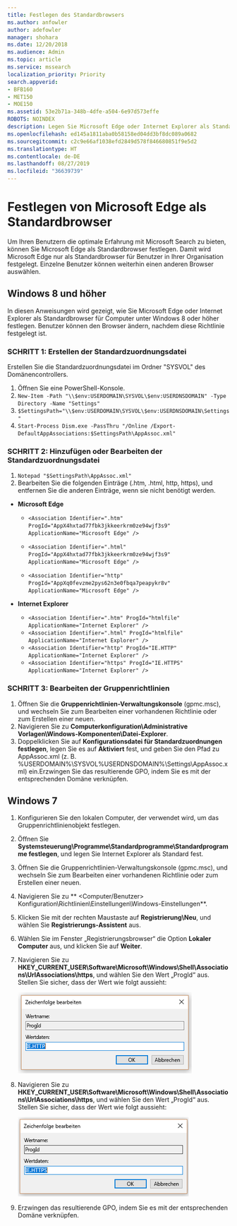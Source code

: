 ```yaml
---
title: Festlegen des Standardbrowsers
ms.author: anfowler
author: adefowler
manager: shohara
ms.date: 12/20/2018
ms.audience: Admin
ms.topic: article
ms.service: mssearch
localization_priority: Priority
search.appverid:
- BFB160
- MET150
- MOE150
ms.assetid: 53e2b71a-348b-4dfe-a504-6e97d573effe
ROBOTS: NOINDEX
description: Legen Sie Microsoft Edge oder Internet Explorer als Standardbrowser für Microsoft Search-Benutzer fest.
ms.openlocfilehash: ed145a1811aba0b58158ed04dd3bf8dc089a0682
ms.sourcegitcommit: c2c9e66af1038efd2849d578f846680851f9e5d2
ms.translationtype: HT
ms.contentlocale: de-DE
ms.lasthandoff: 08/27/2019
ms.locfileid: "36639739"
---
```

# <a name="make-microsoft-edge-the-default-browser"></a>Festlegen von Microsoft Edge als Standardbrowser
  
Um Ihren Benutzern die optimale Erfahrung mit Microsoft Search zu bieten, können Sie Microsoft Edge als Standardbrowser festlegen. Damit wird Microsoft Edge nur als Standardbrowser für Benutzer in Ihrer Organisation festgelegt. Einzelne Benutzer können weiterhin einen anderen Browser auswählen.
  
  
## <a name="windows-8-and-later"></a>Windows 8 und höher

In diesen Anweisungen wird gezeigt, wie Sie Microsoft Edge oder Internet Explorer als Standardbrowser für Computer unter Windows 8 oder höher festlegen. Benutzer können den Browser ändern, nachdem diese Richtlinie festgelegt ist.
  
### <a name="step-1-create-the-default-associations-file"></a>SCHRITT 1: Erstellen der Standardzuordnungsdatei
Erstellen Sie die Standardzuordnungsdatei im Ordner "SYSVOL" des Domänencontrollers.

1. Öffnen Sie eine PowerShell-Konsole.
1. `New-Item -Path "\\$env:USERDOMAIN\SYSVOL\$env:USERDNSDOMAIN" -Type Directory -Name "Settings"`
1. `$SettingsPath="\\$env:USERDOMAIN\SYSVOL\$env:USERDNSDOMAIN\Settings"`
1. `Start-Process Dism.exe -PassThru "/Online /Export-DefaultAppAssociations:$SettingsPath\AppAssoc.xml"`
    
  
### <a name="step-2-add-or-edit-the-default-associations-file"></a>SCHRITT 2: Hinzufügen oder Bearbeiten der Standardzuordnungsdatei

1. `Notepad "$SettingsPath\AppAssoc.xml"`
1. Bearbeiten Sie die folgenden Einträge (.htm, .html, http, https), und entfernen Sie die anderen Einträge, wenn sie nicht benötigt werden.
  - **Microsoft Edge**
    - `<Association Identifier=".htm" ProgId="AppX4hxtad77fbk3jkkeerkrm0ze94wjf3s9" ApplicationName="Microsoft Edge" />`
              
    - `<Association Identifier=".html" ProgId="AppX4hxtad77fbk3jkkeerkrm0ze94wjf3s9" ApplicationName="Microsoft Edge" />`
    - `<Association Identifier="http" ProgId="AppXq0fevzme2pys62n3e0fbqa7peapykr8v" ApplicationName="Microsoft Edge" />`
    
  - **Internet Explorer**
    
    - `<Association Identifier=".htm" ProgId="htmlfile" ApplicationName="Internet Explorer" />`        
    - `<Association Identifier=".html" ProgId="htmlfile" ApplicationName="Internet Explorer" />`
    - `<Association Identifier="http" ProgId="IE.HTTP" ApplicationName="Internet Explorer" />`
    - `<Association Identifier="https" ProgId="IE.HTTPS" ApplicationName="Internet Explorer" />`

### <a name="step-3-edit-the-group-policy"></a>SCHRITT 3: Bearbeiten der Gruppenrichtlinien

1. Öffnen Sie die **Gruppenrichtlinien-Verwaltungskonsole** (gpmc.msc), und wechseln Sie zum Bearbeiten einer vorhandenen Richtlinie oder zum Erstellen einer neuen.
1. Navigieren Sie zu **Computerkonfiguration\Administrative Vorlagen\Windows-Komponenten\Datei-Explorer**.
1. Doppelklicken Sie auf **Konfigurationsdatei für Standardzuordnungen festlegen**, legen Sie es auf **Aktiviert** fest, und geben Sie den Pfad zu AppAssoc.xml (z. B. %USERDOMAIN%\SYSVOL\%USERDNSDOMAIN%\Settings\AppAssoc.xml) ein.Erzwingen Sie das resultierende GPO, indem Sie es mit der entsprechenden Domäne verknüpfen.

  
## <a name="windows-7"></a>Windows 7

1. Konfigurieren Sie den lokalen Computer, der verwendet wird, um das Gruppenrichtlinienobjekt festlegen.
    
1. Öffnen Sie **Systemsteuerung\Programme\Standardprogramme\Standardprogramme festlegen**, und legen Sie Internet Explorer als Standard fest. 
    
2. Öffnen Sie die Gruppenrichtlinien-Verwaltungskonsole (gpmc.msc), und wechseln Sie zum Bearbeiten einer vorhandenen Richtlinie oder zum Erstellen einer neuen.
    
1. Navigieren Sie zu ** \<Computer/Benutzer\> Konfiguration\Richtlinien\Einstellungen\Windows-Einstellungen**.
    
2. Klicken Sie mit der rechten Maustaste auf **Registrierung\Neu**, und wählen Sie **Registrierungs-Assistent** aus.
    
3. Wählen Sie im Fenster „Registrierungsbrowser“ die Option **Lokaler Computer** aus, und klicken Sie auf **Weiter**.
    
4. Navigieren Sie zu **HKEY_CURRENT_USER\Software\Microsoft\Windows\Shell\Associations\UrlAssociations\https**, und wählen Sie den Wert „ProgId“ aus. Stellen Sie sicher, dass der Wert wie folgt aussieht: 
    
    ![Auswählen des ProgId-Werts in „Zeichenfolge bearbeiten“](media/f6173dcc-b898-4967-8c40-4b0fe411a92b.png)
  
5. Navigieren Sie zu **HKEY_CURRENT_USER\Software\Microsoft\Windows\Shell\Associations\UrlAssociations\https**, und wählen Sie den Wert „ProgId“ aus. Stellen Sie sicher, dass der Wert wie folgt aussieht: 
    
    ![Auswählen des ProgId-Werts für HTTPS in „Zeichenfolge bearbeiten“](media/3519e13b-4fe7-4d15-946c-82fd50fc49bb.png)
  
3. Erzwingen das resultierende GPO, indem Sie es mit der entsprechenden Domäne verknüpfen.
    

